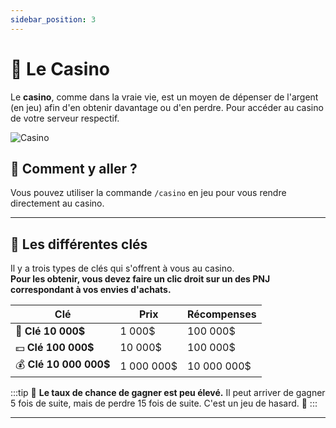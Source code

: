 ```yaml
---
sidebar_position: 3
---
```


# 🎰 Le Casino

Le **casino**, comme dans la vraie vie, est un moyen de dépenser de l'argent (en jeu) afin d'en obtenir davantage ou d'en perdre. Pour accéder au casino de votre serveur respectif.

![Casino](/img/casino/casino1.png)

## 🚪 Comment y aller ?

Vous pouvez utiliser la commande `/casino` en jeu pour vous rendre directement au casino.

---
## 💎 Les différentes clés

Il y a trois types de clés qui s'offrent à vous au casino.  
**Pour les obtenir, vous devez faire un clic droit sur un des PNJ correspondant à vos envies d'achats.**

| **Clé**               | **Prix**        | **Récompenses**    |
|-----------------------|-----------------|-------------------|
| 💸 **Clé 10 000$**     | 1 000$         | 100 000$          |
| 💵 **Clé 100 000$**    | 10 000$        | 100 000$          |
| 💰 **Clé 10 000 000$** | 1 000 000$     | 10 000 000$       |


:::tip
🎲 **Le taux de chance de gagner est peu élevé.** Il peut arriver de gagner 5 fois de suite, mais de perdre 15 fois de suite. C'est un jeu de hasard. 🎲
:::

---
